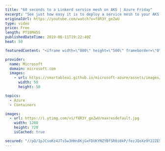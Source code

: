```yaml
---
title: "60 seconds to a Linkerd service mesh on AKS | Azure Friday"
excerpt: "See just how easy it is to deploy a service mesh to your AKS cluster. William Morgan, maintainer of the open source service mesh Linkerd, joins Scott Hanselman to demonstrate just how easy it is to deploy Linkerd. Together they explore how to debug a live microservices application using the service mesh,"
originalUrl: https://youtube.com/watch?v=f8R3Y_geZwU
type: video
price: Free
length: PT18M45S
publishedDateTime: 2019-06-11T19:22:40Z
heat: 50

featuredContent: "<iframe width=\"800\" height=\"500\" frameborder=\"0\" src=\"https://www.youtube.com/embed/f8R3Y_geZwU\" allow=\"accelerometer; autoplay; encrypted-media; gyroscope; picture-in-picture\" allowfullscreen></iframe>"

provider:
  name: Microsoft
  domain: microsoft.com
  images:
    - url: https://smartableai.github.io/microsoft-azure/assets/images/organizations/microsoft.com-50x50.jpg
      width: 50
      height: 50

topics:
  - Azure
  - Containers

images:
  - url: https://i.ytimg.com/vi/f8R3Y_geZwU/maxresdefault.jpg
    width: 1280
    height: 720
    isCached: true

secured: "//pQ/1pJCsoKz4JTs5w3HHn8KjGxFDUKYNZYBfSR0i0kP/fezJQoXz9Y22ZE5blUmqWhla1XETVQjzFUZyC7cMT2SIdfAB6g4uHH3lk1ujAjmfl+0SHsX5H5WLaLPGEPBLOQwGPZd7JBQm2c1PcaGrD76ADXNT2MxA4VM/UdBSx77OosyC++6mhOoSx70zO+aoYmEbB0gKcByhFp0sUdVJUboRiZci+KH6jQCv5ZU3JDEnLfAjjEhrQSSshAj4jn8FjUBBB+djH50ahhRVaR0QA8QVQix92ussqI+eV8dHH++Ie0tz8Yg7SH/rW7Jggm/TrT/3GArERDRGHfLDBsoaFkQ4Vqq6sn+VP5OAUK1iU0WQzNNC1wM9lEKz4K8gY5Y9WC+ENVm1tl0Rp3BRBE48DORB7hQVDog17uXHbIKko=;YS8IkJTx3PTY9zaN2XDV4Q=="
---
```


